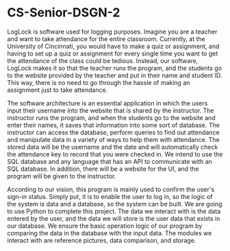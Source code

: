# CS-Senior-DSGN-2

LogLock is software used for logging purposes. Imagine you are a teacher and want to take attendance for the entire classroom. Currently, at the University of Cincinnati, you would have to make a quiz or assignment, and having to set up a quiz or assignment for every single time you want to get the attendance of the class could be tedious. Instead, our software, LogLock makes it so that the teacher runs the program, and the students go to the website provided by the teacher and put in their name and student ID. This way, there is no need to go through the hassle of making an assignment just to take attendance.

The software architecture is an essential application in which the users input their username into the website that is shared by the instructor. The instructor runs the program, and when the students go to the website and enter their names, it saves that information into some sort of database. The instructor can access the database, perform queries to find out attendance and manipulate data in a variety of ways to help them with attendance. The stored data will be the username and the date and will automatically check the attendance key to record that you were checked in. We intend to use the SQL database and any language that has an API to communicate with an SQL database. In addition, there will be a website for the UI, and the program will be given to the instructor.

According to our vision, this program is mainly used to confirm the user's sign-in status. Simply put, it is to enable the user to log in, so the logic of the system is data and a database, so the system can be built. We are going to use Python to complete this project. The data we interact with is the data entered by the user, and the data we will store is the user data that exists in our database. We ensure the basic operation logic of our program by comparing the data in the database with the input data. The modules we interact with are reference pictures, data comparison, and storage.
